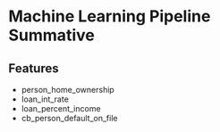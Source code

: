 # Machine Learning Pipeline Summative

## Features

- person_home_ownership
- loan_int_rate
- loan_percent_income
- cb_person_default_on_file
